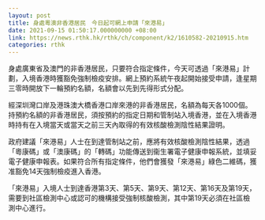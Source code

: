 ```yaml
---
layout: post
title: 身處粵澳非香港居民　今日起可網上申請「來港易」
date: 2021-09-15 01:50:17.000000000 +08:00
link: https://news.rthk.hk/rthk/ch/component/k2/1610582-20210915.htm
categories: rthk
---
```


身處廣東省及澳門的非香港居民，只要符合指定條件，今天可透過「來港易」計劃，入境香港時獲豁免強制檢疫安排。網上預約系統午夜起開始接受申請，逢星期三零時開放下一輪預約名額，名額會以先到先得形式分配。

經深圳灣口岸及港珠澳大橋香港口岸來港的非香港居民，名額為每天各1000個。持預約名額的非香港居民，須按預約的指定日期和管制站入境香港，並在入境香港時持有在入境當天或當天之前三天內取得的有效核酸檢測陰性結果證明。

政府建議「來港易」人士在到達管制站之前，應將有效核酸檢測陰性結果，透過「粵康碼」或「澳康碼」的「轉碼」功能傳送到衞生署電子健康申報系統，並填妥電子健康申報表。如果符合所有指定條件，他們會獲發「來港易」綠色二維碼，獲准豁免14天強制檢疫進入香港。

「來港易」入境人士到達香港第3天、第5天、第9天、第12天、第16天及第19天，需要到社區檢測中心或認可的機構接受強制核酸檢測，其中第19天必須在社區檢測中心進行。
